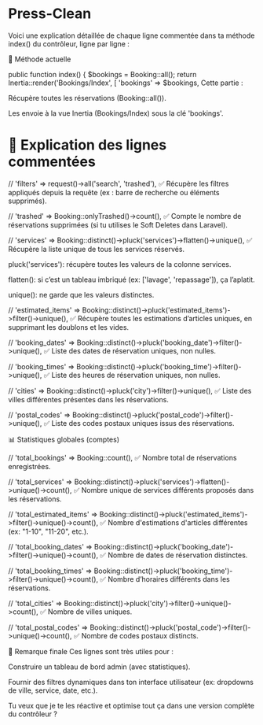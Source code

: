 # Press-Clean

Voici une explication détaillée de chaque ligne commentée dans ta méthode index() du contrôleur, ligne par ligne :

🔧 Méthode actuelle



public function index()
{
    $bookings = Booking::all();
    return Inertia::render('Bookings/Index', [
        'bookings' => $bookings,
Cette partie :

Récupère toutes les réservations (Booking::all()).

Les envoie à la vue Inertia (Bookings/Index) sous la clé 'bookings'.


# 📌 Explication des lignes commentées



// 'filters' => request()->all('search', 'trashed'),
✅ Récupère les filtres appliqués depuis la requête (ex : barre de recherche ou éléments supprimés).




// 'trashed' => Booking::onlyTrashed()->count(),
✅ Compte le nombre de réservations supprimées (si tu utilises le Soft Deletes dans Laravel).




// 'services' => Booking::distinct()->pluck('services')->flatten()->unique(),
✅ Récupère la liste unique de tous les services réservés.

pluck('services'): récupère toutes les valeurs de la colonne services.

flatten(): si c’est un tableau imbriqué (ex: ['lavage', 'repassage']), ça l’aplatit.

unique(): ne garde que les valeurs distinctes.




// 'estimated_items' => Booking::distinct()->pluck('estimated_items')->filter()->unique(),
✅ Récupère toutes les estimations d’articles uniques, en supprimant les doublons et les vides.




// 'booking_dates' => Booking::distinct()->pluck('booking_date')->filter()->unique(),
✅ Liste des dates de réservation uniques, non nulles.




// 'booking_times' => Booking::distinct()->pluck('booking_time')->filter()->unique(),
✅ Liste des heures de réservation uniques, non nulles.




// 'cities' => Booking::distinct()->pluck('city')->filter()->unique(),
✅ Liste des villes différentes présentes dans les réservations.




// 'postal_codes' => Booking::distinct()->pluck('postal_code')->filter()->unique(),
✅ Liste des codes postaux uniques issus des réservations.

📊 Statistiques globales (comptes)



// 'total_bookings' => Booking::count(),
✅ Nombre total de réservations enregistrées.




// 'total_services' => Booking::distinct()->pluck('services')->flatten()->unique()->count(),
✅ Nombre unique de services différents proposés dans les réservations.




// 'total_estimated_items' => Booking::distinct()->pluck('estimated_items')->filter()->unique()->count(),
✅ Nombre d'estimations d'articles différentes (ex: "1-10", "11-20", etc.).




// 'total_booking_dates' => Booking::distinct()->pluck('booking_date')->filter()->unique()->count(),
✅ Nombre de dates de réservation distinctes.




// 'total_booking_times' => Booking::distinct()->pluck('booking_time')->filter()->unique()->count(),
✅ Nombre d’horaires différents dans les réservations.




// 'total_cities' => Booking::distinct()->pluck('city')->filter()->unique()->count(),
✅ Nombre de villes uniques.




// 'total_postal_codes' => Booking::distinct()->pluck('postal_code')->filter()->unique()->count(),
✅ Nombre de codes postaux distincts.

📝 Remarque finale
Ces lignes sont très utiles pour :

Construire un tableau de bord admin (avec statistiques).

Fournir des filtres dynamiques dans ton interface utilisateur (ex: dropdowns de ville, service, date, etc.).

Tu veux que je te les réactive et optimise tout ça dans une version complète du contrôleur ?
